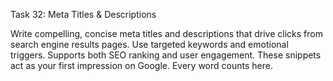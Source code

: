 Task 32: Meta Titles & Descriptions

Write compelling, concise meta titles and descriptions that drive clicks from search engine results pages. Use targeted keywords and emotional triggers. Supports both SEO ranking and user engagement. These snippets act as your first impression on Google. Every word counts here.
